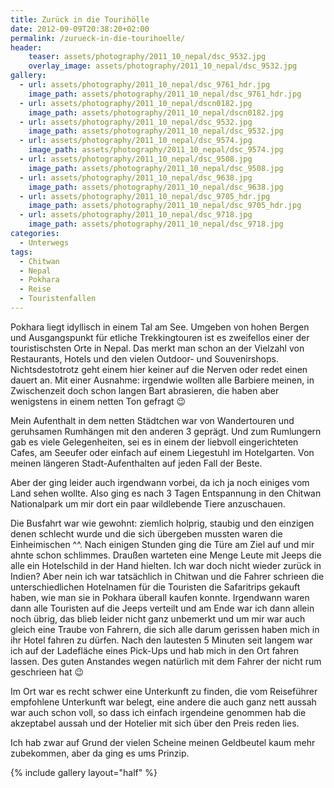 ```yaml
---
title: Zurück in die Tourihölle
date: 2012-09-09T20:38:20+02:00
permalink: /zurueck-in-die-tourihoelle/
header:
    teaser: assets/photography/2011_10_nepal/dsc_9532.jpg
    overlay_image: assets/photography/2011_10_nepal/dsc_9532.jpg
gallery:
  - url: assets/photography/2011_10_nepal/dsc_9761_hdr.jpg
    image_path: assets/photography/2011_10_nepal/dsc_9761_hdr.jpg
  - url: assets/photography/2011_10_nepal/dscn0182.jpg
    image_path: assets/photography/2011_10_nepal/dscn0182.jpg
  - url: assets/photography/2011_10_nepal/dsc_9532.jpg
    image_path: assets/photography/2011_10_nepal/dsc_9532.jpg
  - url: assets/photography/2011_10_nepal/dsc_9574.jpg
    image_path: assets/photography/2011_10_nepal/dsc_9574.jpg
  - url: assets/photography/2011_10_nepal/dsc_9508.jpg
    image_path: assets/photography/2011_10_nepal/dsc_9508.jpg
  - url: assets/photography/2011_10_nepal/dsc_9638.jpg
    image_path: assets/photography/2011_10_nepal/dsc_9638.jpg
  - url: assets/photography/2011_10_nepal/dsc_9705_hdr.jpg
    image_path: assets/photography/2011_10_nepal/dsc_9705_hdr.jpg
  - url: assets/photography/2011_10_nepal/dsc_9718.jpg
    image_path: assets/photography/2011_10_nepal/dsc_9718.jpg
categories:
  - Unterwegs
tags:
  - Chitwan
  - Nepal
  - Pokhara
  - Reise
  - Touristenfallen
---
```


Pokhara liegt idyllisch in einem Tal am See. Umgeben von hohen Bergen und Ausgangspunkt für etliche Trekkingtouren 
ist es zweifellos einer der touristischsten Orte in Nepal. Das merkt man schon an der Vielzahl von Restaurants, 
Hotels und den vielen Outdoor- und Souvenirshops. Nichtsdestotrotz geht einem hier keiner auf die Nerven oder redet einen dauert an. 
Mit einer Ausnahme: irgendwie wollten alle Barbiere meinen, in Zwischenzeit doch schon langen Bart abrasieren, 
die haben aber wenigstens in einem netten Ton gefragt 😉

Mein Aufenthalt in dem netten Städtchen war von Wandertouren und geruhsamen Rumhängen mit den anderen 3 geprägt. 
Und zum Rumlungern gab es viele Gelegenheiten, sei es in einem der liebvoll eingerichteten Cafes, 
am Seeufer oder einfach auf einem Liegestuhl im Hotelgarten. Von meinen längeren Stadt-Aufenthalten auf jeden Fall der Beste.

Aber der ging leider auch irgendwann vorbei, da ich ja noch einiges vom Land sehen wollte. 
Also ging es nach 3 Tagen Entspannung in den Chitwan Nationalpark um mir dort ein paar wildlebende Tiere anzuschauen.

Die Busfahrt war wie gewohnt: ziemlich holprig, staubig und den einzigen denen schlecht wurde und die sich übergeben mussten waren die Einheimischen ^^. 
Nach einigen Stunden ging die Türe am Ziel auf und mir ahnte schon schlimmes. 
Draußen warteten eine Menge Leute mit Jeeps die alle ein Hotelschild in der Hand hielten. Ich war doch nicht wieder zurück in Indien? 
Aber nein ich war tatsächlich in Chitwan und die Fahrer schrieen die unterschiedlichen Hotelnamen für die Touristen die Safaritrips gekauft haben, 
wie man sie in Pokhara überall kaufen konnte. Irgendwann waren dann alle Touristen auf die Jeeps verteilt und am Ende war ich dann allein noch übrig, 
das blieb leider nicht ganz unbemerkt und um mir war auch gleich eine Traube von Fahrern, 
die sich alle darum gerissen haben mich in ihr Hotel fahren zu dürfen. Nach den lautesten 5 Minuten seit langem war ich auf der 
Ladefläche eines Pick-Ups und hab mich in den Ort fahren lassen. Des guten Anstandes wegen natürlich mit dem Fahrer der nicht rum geschrieen hat 😉

Im Ort war es recht schwer eine Unterkunft zu finden, die vom Reiseführer empfohlene Unterkunft war belegt, 
eine andere die auch ganz nett aussah war auch schon voll, so dass ich einfach irgendeine genommen hab 
die akzeptabel aussah und der Hotelier mit sich über den Preis reden lies.

Ich hab zwar auf Grund der vielen Scheine meinen Geldbeutel kaum mehr zubekommen, aber da ging es ums Prinzip.

{% include gallery layout="half" %}